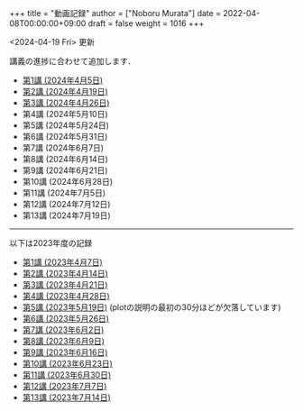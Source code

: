 +++
title = "動画記録"
author = ["Noboru Murata"]
date = 2022-04-08T00:00:00+09:00
draft = false
weight = 1016
+++

<span class="timestamp-wrapper"><span class="timestamp">&lt;2024-04-19 Fri&gt; </span></span> 更新

講義の進捗に合わせて追加します．

-   [第1講 (2024年4月5日)](https://u-tokyo-ac-jp.zoom.us/rec/share/UDiG9s_v8UbZwoDISJEmsf-R3J7zM3ADoy9qaNPhNapvuRktF3N1sq2nn4QxzQw9.ulecTtdKmS8TWuoZ?startTime=1712304155000)
-   [第2講 (2024年4月19日)](https://u-tokyo-ac-jp.zoom.us/rec/share/CSFEIlbsqmdfxWn-GOpaO1pveX36j8cUp33zd8mOp9KHiMg7gAkIGIF8jdc7RhcI.ACPnds7I_dMfcur3?startTime=1713513700000)
-   [第3講 (2024年4月26日)](https://u-tokyo-ac-jp.zoom.us/rec/share/D2pwvcjNhnwAT2RijqxjAp8TrRU-d8Ym2A8dSDxo7m2ACPi97WRKtmuXJOohHYLq.mi-5XOfTjRLEXtWf?startTime=1714118474000)
-   第4講 (2024年5月10日)
-   第5講 (2024年5月24日)
-   第6講 (2024年5月31日)
-   第7講 (2024年6月7日)
-   第8講 (2024年6月14日)
-   第9講 (2024年6月21日)
-   第10講 (2024年6月28日)
-   第11講 (2024年7月5日)
-   第12講 (2024年7月12日)
-   第13講 (2024年7月19日)

---

以下は2023年度の記録

-   [第1講 (2023年4月7日)](https://u-tokyo-ac-jp.zoom.us/rec/share/60OdjHpiRfFVlQc-Zio4gVhvdl3GRS1M6jfXTA0TLWl1NrvB_GWxj35Zta0XM5KX.2QBn84WSnz_Gi7JW?startTime=1680853485000)
-   [第2講 (2023年4月14日)](https://u-tokyo-ac-jp.zoom.us/rec/share/lQxvLGiGbh4Ap_26mDFWs7P6oCfPBBJmUFXKNdLj2W7K6DHf7G2Kk33KcYixpikQ.Lv4MNw1aHhQhNS4L?startTime=1681458260000)
-   [第3講 (2023年4月21日)](https://u-tokyo-ac-jp.zoom.us/rec/share/bBdOeZ6Ayr5L2hecQt0xBcrFnEZ12Ohf5CwrbfLY-um980OpH3WIfkRylUSTuYYp.urKmTnQBNH1DP_TT?startTime=1682063065000)
-   [第4講 (2023年4月28日)](https://u-tokyo-ac-jp.zoom.us/rec/share/eSnV1Cb_cAAP9DsmsNERwns71ml0w-4vL4mfrHbFQEq_3DMuCFxlJ8bic6W6Bkdj.LkBAPcNhkfLFoHVJ?startTime=1682667888000)
-   [第5講 (2023年5月19日)](https://u-tokyo-ac-jp.zoom.us/rec/share/iWWFc5pfvldIMNrE-9oK4JUjyAr7bFkbNisErqzirhs7cFkNHaNhogmyBRA_P-Oi.EaKwo_5nUwXXmPSX?startTime=1684482171000) (plotの説明の最初の30分ほどが欠落しています)
-   [第6講 (2023年5月26日)](https://u-tokyo-ac-jp.zoom.us/rec/share/S_rSdTx_lN6DzzjI81-LFFOEcvb20svt-EB1-XZ76Bs3DiaBgv2FfNryV6p1WgVp.KEfuEnBRNBhUv2L7?startTime=1685086798000)
-   [第7講 (2023年6月2日)](https://u-tokyo-ac-jp.zoom.us/rec/share/VMoWk8XAt_zRsLl4WBBSqC1QFbOPIRXMuO9M8zJFR7iFvcnYEA7WzTmh7v68AXZ9.Fge_yBuXSNCrGp9a?startTime=1685691408000)
-   [第8講 (2023年6月9日)](https://u-tokyo-ac-jp.zoom.us/rec/share/pxlx5NGPNi2LpGwladYgUsmUblwD29tyIDiFIhKAgyoWgNzBsgN8I3kSDgekq3Ns.dEtk_Xli8H05xd7u?startTime=1686295967000)
-   [第9講 (2023年6月16日)](https://u-tokyo-ac-jp.zoom.us/rec/share/AJdn2_vLdQG5b406NConkrG5pq9rlgnxWgN_YAmdFls3LYsVCiQOfr5q8XxYgK_U.MX7MSz4sxYHPHomJ?startTime=1686900866000)
-   [第10講 (2023年6月23日)](https://u-tokyo-ac-jp.zoom.us/rec/share/IKset5KrJuRNTxQodb4ApxPso9lHVfQdw12luNYBNpKITcAI7we-jHb6FznNWyMe.wKL1oAY4cWL2SoAn?startTime=1687506914000)
-   [第11講 (2023年6月30日)](https://u-tokyo-ac-jp.zoom.us/rec/share/JLIJIAh1b-MVblR08ec3wlrHCPSlFcmf7OHwDzEdf29qOssXO2LDXolhAlCzZ_E-.R738TpM-SZ_6YGqA?startTime=1688109943000)
-   [第12講 (2023年7月7日)](https://u-tokyo-ac-jp.zoom.us/rec/share/gTynRS74BuR8K5hL4zng5FcRQgjGGihY8R3w9RzKBR4iJ9xgcwvdWsf3OsyqHngw.mYtGHfQ0mEbMGYYV?startTime=1688714707000)
-   [第13講 (2023年7月14日)](https://u-tokyo-ac-jp.zoom.us/rec/share/z1kqhz9yWbi6o8XfDvp22amciwp7wVZ4nwsMdo0jHj93wbDLOeQf3AlFgQ39bZ2H.kmwqj0hbpWa4iR4F?startTime=1689320042000)
